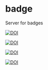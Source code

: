# badge
Server for badges


[![DOI](https://img.shields.io/endpoint?url=https://badge.archiveforge.org/chemistry/v0.1/sample.json)](./sample)

[![DOI](https://img.shields.io/endpoint?url=https://badge.archiveforge.org/chemistry/v0.1/compound.json)](./compound) 

[![DOI](https://img.shields.io/endpoint?url=https://badge.archiveforge.org/chemistry/v0.1/analysisNMRspectra.json)](./analysis/NMRspectra) 

[![DOI](https://img.shields.io/endpoint?url=https://badge.archiveforge.org/chemistry/v0.1/operationReaction.json)](./operation/reaction)